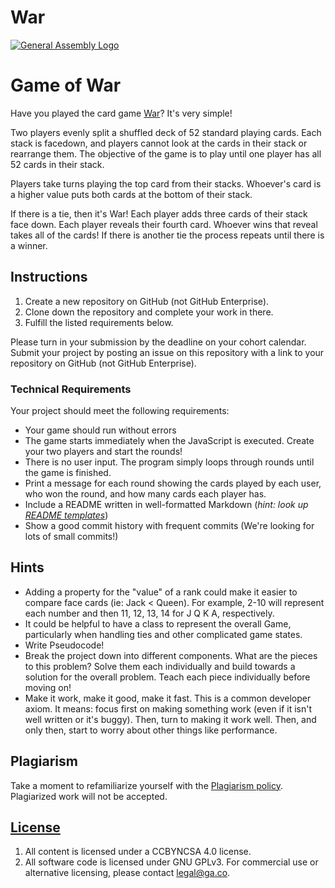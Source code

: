 # War

[![General Assembly Logo](https://camo.githubusercontent.com/1a91b05b8f4d44b5bbfb83abac2b0996d8e26c92/687474703a2f2f692e696d6775722e636f6d2f6b6538555354712e706e67)](https://generalassemb.ly/education/web-development-immersive)

# Game of War

Have you played the card game [War](https://www.youtube.com/watch?v=yX-jOVer758)? It's very simple!

Two players evenly split a shuffled deck of 52 standard playing cards.
Each stack is facedown, and players cannot look at the cards in their stack or rearrange them.
The objective of the game is to play until one player has all 52 cards in their stack.

Players take turns playing the top card from their stacks.
Whoever's card is a higher value puts both cards at the bottom of their stack.

If there is a tie, then it's War! Each player adds three cards of their stack face down.
Each player reveals their fourth card. Whoever wins that reveal takes all of the cards!
If there is another tie the process repeats until there is a winner.

## Instructions

1. Create a new repository on GitHub (not GitHub Enterprise).
1. Clone down the repository and complete your work in there.
1. Fulfill the listed requirements below.

Please turn in your submission by the deadline on your cohort calendar. Submit
your project by posting an issue on this repository with a link to your
repository on GitHub (not GitHub Enterprise).

### Technical Requirements

Your project should meet the following requirements:

- Your game should run without errors
- The game starts immediately when the JavaScript is executed. Create your two players and start the rounds!
- There is no user input. The program simply loops through rounds until the game is finished.
- Print a message for each round showing the cards played by each user, who won the round, and how many cards each player has.
- Include a README written in well-formatted Markdown (_hint: look up [README templates](https://www.readme-templates.com/)_)
- Show a good commit history with frequent commits (We're looking for lots of small commits!)

## Hints

- Adding a property for the "value" of a rank could make it easier to compare face cards (ie: Jack < Queen). For example, 2-10 will represent each number and then 11, 12, 13, 14 for J Q K A, respectively.
- It could be helpful to have a class to represent the overall Game, particularly when handling ties and other complicated game states.
- Write Pseudocode!
- Break the project down into different components. What are the pieces to this problem? Solve them each individually and build towards a solution for the overall problem. Teach each piece individually before moving on!
- Make it work, make it good, make it fast. This is a common developer axiom. It means: focus first on making something work (even if it isn't well written or it's buggy). Then, turn to making it work well. Then, and only then, start to worry about other things like performance.

## Plagiarism

Take a moment to refamiliarize yourself with the [Plagiarism policy](https://git.generalassemb.ly/DC-WDI/Administrative/blob/master/plagiarism.md). Plagiarized work will not be accepted.

## [License](LICENSE)

1.  All content is licensed under a CC­BY­NC­SA 4.0 license.
1.  All software code is licensed under GNU GPLv3. For commercial use or
    alternative licensing, please contact legal@ga.co.
